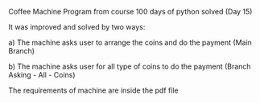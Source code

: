 Coffee Machine Program from course 100 days of python solved (Day 15)

It was improved and solved by two ways:

a) The machine asks user to arrange the coins and do the payment (Main Branch)

b) The machine asks user for all type of coins to do the payment (Branch Asking - All - Coins)

The requirements of machine are inside the pdf file
